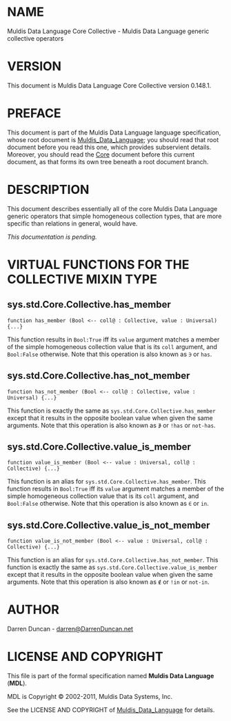 # NAME

Muldis Data Language Core Collective - Muldis Data Language generic collective operators

# VERSION

This document is Muldis Data Language Core Collective version 0.148.1.

# PREFACE

This document is part of the Muldis Data Language language specification, whose root
document is [Muldis_Data_Language](Muldis_Data_Language.md); you should read that root document before
you read this one, which provides subservient details.  Moreover, you
should read the [Core](Muldis_Data_Language_Core.md) document before this current
document, as that forms its own tree beneath a root document branch.

# DESCRIPTION

This document describes essentially all of the core Muldis Data Language generic
operators that simple homogeneous collection types, that are more specific
than relations in general, would have.

*This documentation is pending.*

# VIRTUAL FUNCTIONS FOR THE COLLECTIVE MIXIN TYPE

## sys.std.Core.Collective.has_member

`function has_member (Bool <--
coll@ : Collective, value : Universal) {...}`

This function results in `Bool:True` iff its `value` argument matches a
member of the simple homogeneous collection value that is its `coll`
argument, and `Bool:False` otherwise.  Note that this operation is also
known as `∋` or `has`.

## sys.std.Core.Collective.has_not_member

`function has_not_member (Bool <--
coll@ : Collective, value : Universal) {...}`

This function is exactly the same as `sys.std.Core.Collective.has_member`
except that it results in the opposite boolean value when given the same
arguments.  Note that this operation is also known as `∌` or `!has` or
`not-has`.

## sys.std.Core.Collective.value_is_member

`function value_is_member (Bool <--
value : Universal, coll@ : Collective) {...}`

This function is an alias for `sys.std.Core.Collective.has_member`.  This
function results in `Bool:True` iff its `value` argument matches a member
of the simple homogeneous collection value that is its `coll` argument,
and `Bool:False` otherwise.  Note that this operation is also known as
`∈` or `in`.

## sys.std.Core.Collective.value_is_not_member

`function value_is_not_member (Bool <--
value : Universal, coll@ : Collective) {...}`

This function is an alias for `sys.std.Core.Collective.has_not_member`.
This function is exactly the same as
`sys.std.Core.Collective.value_is_member` except that it results in the
opposite boolean value when given the same arguments.  Note that this
operation is also known as `∉` or `!in` or `not-in`.

# AUTHOR

Darren Duncan - darren@DarrenDuncan.net

# LICENSE AND COPYRIGHT

This file is part of the formal specification named
**Muldis Data Language** (**MDL**).

MDL is Copyright © 2002-2011, Muldis Data Systems, Inc.

See the LICENSE AND COPYRIGHT of [Muldis_Data_Language](Muldis_Data_Language.md) for details.
